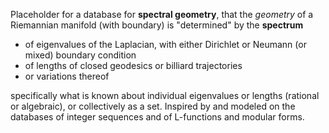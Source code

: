 Placeholder for a database for **spectral geometry**, that the *geometry* of a Riemannian manifold (with boundary) is "determined" by the **spectrum**

* of eigenvalues of the Laplacian, with either Dirichlet or Neumann (or mixed) boundary condition
* of lengths of closed geodesics or billiard trajectories
* or variations thereof

specifically what is known about individual eigenvalues or lengths (rational or algebraic), or collectively as a set. Inspired by and modeled on the databases of integer sequences and of L-functions and modular forms.
